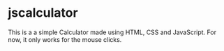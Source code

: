 # jscalculator

This is a a simple Calculator made using HTML, CSS and JavaScript.
For now, it only works for the mouse clicks.

